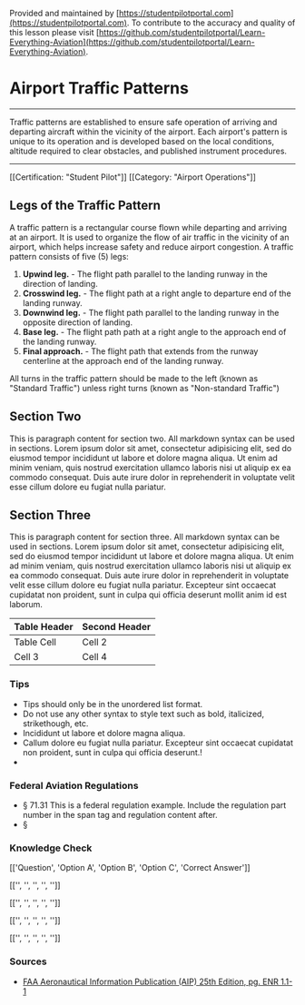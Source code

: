 <!--

*************************************************
Copyright © 2018 by Othneil I. Drew and Student Pilot Portal.

None of the material in this Work supersedes any documents,
procedures, or regulations issued by the Federal Aviation
Administration.

The Licensors does NOT claim copyright on any material published herein
that was taken from United States government sources.

Licensed under the Apache License, Version 2.0 (the "License");
you may not use this file except in compliance with the License.
You may obtain a copy of the License at

http://www.apache.org/licenses/LICENSE-2.0

Unless required by applicable law or agreed to in writing, software
distributed under the License is distributed on an "AS IS" BASIS,
WITHOUT WARRANTIES OR CONDITIONS OF ANY KIND, either express or implied.
See the License for the specific language governing permissions and
limitations under the License.

-->
Provided and maintained by [https://studentpilotportal.com](https://studentpilotportal.com). To contribute to the accuracy and quality of this lesson please visit [https://github.com/studentpilotportal/Learn-Everything-Aviation](https://github.com/studentpilotportal/Learn-Everything-Aviation).

<!-- DO NOT CHANGE OR ALTER TEXT ABOVE -->



# Airport Traffic Patterns

---

Traffic patterns are established to ensure safe operation of arriving and departing aircraft within the vicinity of the airport. Each airport's pattern is unique to its operation and is developed based on the local conditions, altitude required to clear obstacles, and published instrument procedures.

---


[[Certification: "Student Pilot"]]
[[Category: "Airport Operations"]]



## Legs of the Traffic Pattern

A traffic pattern is a rectangular course flown while departing and arriving at an airport. It is used to organize the flow of air traffic in the vicinity of an airport, which helps increase safety and reduce airport congestion. A traffic pattern consists of five (5) legs:
1. **Upwind leg.** - The flight path parallel to the landing runway in the direction of landing.
2. **Crosswind leg.** - The flight path at a right angle to departure end of the landing runway.
3. **Downwind leg.** - The flight path parallel to the landing runway in the opposite direction of landing.
4. **Base leg.** - The flight path path at a right angle to the approach end of the landing runway.
5. **Final approach.** - The flight path that extends from the runway centerline at the approach end of the landing runway.

All turns in the traffic pattern should be made to the left (known as "Standard Traffic") unless right turns (known as "Non-standard Traffic")



## Section Two

This is paragraph content for section two. All markdown syntax can be used in sections. Lorem ipsum dolor sit amet, consectetur adipisicing elit, sed do eiusmod tempor incididunt ut labore et dolore magna aliqua. Ut enim ad minim veniam, quis nostrud exercitation ullamco laboris nisi ut aliquip ex ea commodo consequat. Duis aute irure dolor in reprehenderit in voluptate velit esse cillum dolore eu fugiat nulla pariatur.



## Section Three

This is paragraph content for section three. All markdown syntax can be used in sections. Lorem ipsum dolor sit amet, consectetur adipisicing elit, sed do eiusmod tempor incididunt ut labore et dolore magna aliqua. Ut enim ad minim veniam, quis nostrud exercitation ullamco laboris nisi ut aliquip ex ea commodo consequat. Duis aute irure dolor in reprehenderit in voluptate velit esse cillum dolore eu fugiat nulla pariatur. Excepteur sint occaecat cupidatat non proident, sunt in culpa qui officia deserunt mollit anim id est laborum.

Table Header  | Second Header
------------- | -------------
Table Cell    | Cell 2
Cell 3        | Cell 4



### Tips

- Tips should only be in the unordered list format.
- Do not use any other syntax to style text such as bold, italicized, strikethough, etc.
- Incididunt ut labore et dolore magna aliqua.
- Callum dolore eu fugiat nulla pariatur. Excepteur sint occaecat cupidatat non proident, sunt in culpa qui officia deserunt.!
-



### Federal Aviation Regulations

- <span class="badge-warning font-w700 px-1">&#167; 71.31</span> This is a federal regulation example. Include the regulation part number in the span tag and regulation content after.
- <span class="badge-warning font-w700 px-1">&#167; </span>



### Knowledge Check

[['Question', 'Option A', 'Option B', 'Option C', 'Correct Answer']]

[['', '', '', '', '']]

[['', '', '', '', '']]

[['', '', '', '', '']]

[['', '', '', '', '']]



### Sources

- [FAA Aeronautical Information Publication (AIP) 25th Edition, pg. ENR 1.1-1](https://www.faa.gov/air_traffic/publications)
